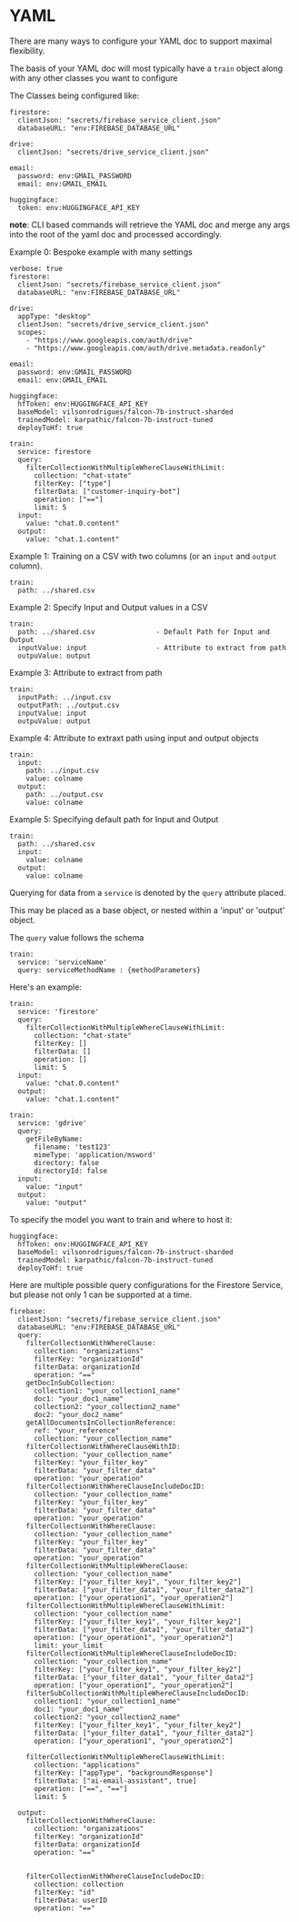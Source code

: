 # YAML

There are many ways to configure your YAML doc to support maximal flexibility.

The basis of your YAML doc will most typically have a `train` object along with any other classes you want to configure

The Classes being configured like:

```
firestore: 
  clientJson: "secrets/firebase_service_client.json"
  databaseURL: "env:FIREBASE_DATABASE_URL"

drive:
  clientJson: "secrets/drive_service_client.json" 

email:
  password: env:GMAIL_PASSWORD
  email: env:GMAIL_EMAIL

huggingface:
  token: env:HUGGINGFACE_API_KEY 
```

**note**: CLI based commands will retrieve the YAML doc and merge any args into the root of the yaml doc and processed accordingly. 

Example 0: Bespoke example with many settings

```
verbose: true
firestore: 
  clientJson: "secrets/firebase_service_client.json"
  databaseURL: "env:FIREBASE_DATABASE_URL"

drive:
  appType: "desktop"
  clientJson: "secrets/drive_service_client.json" 
  scopes: 
    - "https://www.googleapis.com/auth/drive"
    - "https://www.googleapis.com/auth/drive.metadata.readonly"

email:
  password: env:GMAIL_PASSWORD
  email: env:GMAIL_EMAIL

huggingface:
  hfToken: env:HUGGINGFACE_API_KEY
  baseModel: vilsonrodrigues/falcon-7b-instruct-sharded
  trainedModel: karpathic/falcon-7b-instruct-tuned
  deployToHf: true 

train:
  service: firestore
  query: 
    filterCollectionWithMultipleWhereClauseWithLimit:
      collection: "chat-state"
      filterKey: ["type"]
      filterData: ["customer-inquiry-bot"]
      operation: ["=="]
      limit: 5
  input:
    value: "chat.0.content"
  output:
    value: "chat.1.content"
```


Example 1: Training on a CSV with two columns  (or an `input` and `output` column).

```
train:
  path: ../shared.csv
```

Example 2: Specify Input and Output values in a CSV

```
train:
  path: ../shared.csv               - Default Path for Input and Output 
  inputValue: input                 - Attribute to extract from path
  outpuValue: output 
```

Example 3: Attribute to extract from path

```
train: 
  inputPath: ../input.csv
  outputPath: ../output.csv
  inputValue: input
  outpuValue: output 
```

Example 4: Attribute to extraxt path using input and output objects

```
train:
  input: 
    path: ../input.csv 
    value: colname
  output:
    path: ../output.csv
    value: colname
```

Example 5: Specifying default path for Input and Output

```
train:
  path: ../shared.csv
  input:              
    value: colname
  output:
    value: colname
```

Querying for data from a `service` is denoted by the `query` attribute placed.

This may be placed as a base object, or nested within a 'input' or 'output' object.

The `query` value follows the schema

```
train:
  service: 'serviceName'
  query: serviceMethodName : {methodParameters}
```

Here's an example:

```
train:
  service: 'firestore' 
  query:
    filterCollectionWithMultipleWhereClauseWithLimit:
      collection: "chat-state"
      filterKey: []
      filterData: []
      operation: []
      limit: 5
  input:
    value: "chat.0.content"
  output:
    value: "chat.1.content"

train:
  service: 'gdrive' 
  query:
    getFileByName:
      filename: 'test123'
      mimeType: 'application/msword'
      directory: false
      directoryId: false
  input:
    value: "input"
  output:
    value: "output"
```

To specify the model you want to train and where to host it:

```
huggingface:
  hfToken: env:HUGGINGFACE_API_KEY
  baseModel: vilsonrodrigues/falcon-7b-instruct-sharded
  trainedModel: karpathic/falcon-7b-instruct-tuned
  deployToHf: true 
``` 


Here are multiple possible query configurations for the Firestore Service, but please not only 1 can be supported at a time. 
```
firebase:
  clientJson: "secrets/firebase_service_client.json"
  databaseURL: "env:FIREBASE_DATABASE_URL" 
  query:
    filterCollectionWithWhereClause:
      collection: "organizations"
      filterKey: "organizationId"
      filterData: organizationId
      operation: "=="
    getDocInSubCollection:
      collection1: "your_collection1_name"
      doc1: "your_doc1_name"
      collection2: "your_collection2_name"
      doc2: "your_doc2_name"
    getAllDocumentsInCollectionReference:
      ref: "your_reference"
      collection: "your_collection_name"
    filterCollectionWithWhereClauseWithID:
      collection: "your_collection_name"
      filterKey: "your_filter_key"
      filterData: "your_filter_data"
      operation: "your_operation"
    filterCollectionWithWhereClauseIncludeDocID:
      collection: "your_collection_name"
      filterKey: "your_filter_key"
      filterData: "your_filter_data"
      operation: "your_operation"
    filterCollectionWithWhereClause:
      collection: "your_collection_name"
      filterKey: "your_filter_key"
      filterData: "your_filter_data"
      operation: "your_operation"
    filterCollectionWithMultipleWhereClause:
      collection: "your_collection_name"
      filterKey: ["your_filter_key1", "your_filter_key2"]
      filterData: ["your_filter_data1", "your_filter_data2"]
      operation: ["your_operation1", "your_operation2"]
    filterCollectionWithMultipleWhereClauseWithLimit:
      collection: "your_collection_name"
      filterKey: ["your_filter_key1", "your_filter_key2"]
      filterData: ["your_filter_data1", "your_filter_data2"]
      operation: ["your_operation1", "your_operation2"]
      limit: your_limit
    filterCollectionWithMultipleWhereClauseIncludeDocID:
      collection: "your_collection_name"
      filterKey: ["your_filter_key1", "your_filter_key2"]
      filterData: ["your_filter_data1", "your_filter_data2"]
      operation: ["your_operation1", "your_operation2"]
    filterSubCollectionWithMultipleWhereClauseIncludeDocID:
      collection1: "your_collection1_name"
      doc1: "your_doc1_name"
      collection2: "your_collection2_name"
      filterKey: ["your_filter_key1", "your_filter_key2"]
      filterData: ["your_filter_data1", "your_filter_data2"]
      operation: ["your_operation1", "your_operation2"]

    filterCollectionWithMultipleWhereClauseWithLimit:
      collection: "applications"
      filterKey: ["appType", "backgroundResponse"]
      filterData: ["ai-email-assistant", true]
      operation: ["==", "=="]
      limit: 5
      
  output:
    filterCollectionWithWhereClause:
      collection: "organizations"
      filterKey: "organizationId"
      filterData: organizationId
      operation: "=="
  

    filterCollectionWithWhereClauseIncludeDocID:
      collection: collection
      filterKey: "id"
      filterData: userID
      operation: "=="
```
      
